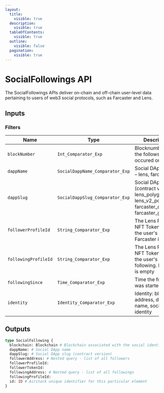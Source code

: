 ```yaml
---
layout:
  title:
    visible: true
  description:
    visible: true
  tableOfContents:
    visible: true
  outline:
    visible: false
  pagination:
    visible: true
---
```


# SocialFollowings API

The SocialFollowings APIs deliver on-chain and off-chain user-level data pertaining to users of web3 social protocols, such as Farcaster and Lens.

## Inputs

### Filters

| Name                 | Type                            | Description                                                                                                    |
| -------------------- | ------------------------------- | -------------------------------------------------------------------------------------------------------------- |
| `blockNumber`        | `Int_Comparator_Exp`            | Blocknumber when the follows occured onchain.                                                                  |
| `dappName`           | `SocialDappName_Comparator_Exp` | Social DApp name – lens, farcaster                                                                             |
| `dappSlug`           | `SocialDappSlug_Comparator_Exp` | Social DApp slug (contract version) – lens\_polygon, lens\_v2\_polygon, farcaster\_optimism, farcaster\_goerli |
| `followerProfileId`  | `String_Comparator_Exp`         | The Lens Profile NFT Token ID of the user's follower. Farcaster is empty                                       |
| `followingProfileId` | `String_Comparator_Exp`         | The Lens Profile NFT Token ID of the user's following. Farcaster is empty                                      |
| `followingSince`     | `Time_Comparator_Exp`           | Time the follows was started                                                                                   |
| `identity`           | `Identity_Comparator_Exp`       | Identity: blockchain address, domain name, social identity                                                     |

## Outputs

```graphql
type SocialFollowing {
  blockchain: Blockchain # Blockchain associated with the social identity
  dappName: # Social DApp name
  dappSlug: # Social DApp slug (contract version)
  followerAddress: # Nested query - list of all followers
  followerProfileId:
  followerTokenId:
  followingAddress: # Nested query - list of all followings
  followingProfileId: 
  id: ID # Airstack unique identifier for this particular element
}
```
